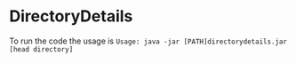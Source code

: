 # DirectoryDetails
To run the code the usage is `Usage: java -jar [PATH]directorydetails.jar [head directory]`